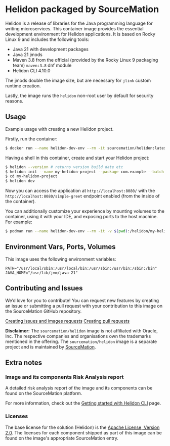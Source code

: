 # Helidon packaged by SourceMation

Helidon is a release of libraries for the Java programming language for writing
microservices. This container image provides the essential development
environment for Helidon applications. It is based on Rocky Linux 9 and includes
the following tools:

- Java 21 with development packages
- Java 21 jmods
- Maven 3.8 from the official (provided by the Rocky Linux 9 packaging team)
  `maven:3.8` dnf module
- Helidon CLI 4.10.0

The jmods double the image size, but are necessary for `jlink` custom runtime
creation.

Lastly, the image runs the `helidon` non-root user by default for security
reasons.

## Usage

Example usage with creating a new Helidon project.

Firstly, run the container:

```bash
$ docker run --name helidon-dev-env --rm -it sourcemation/helidon:latest
```

Having a shell in this container, create and start your Helidon project:

```bash
$ helidon --version # returns version build date etc
$ helidon init --name my-helidon-project --package com.example --batch
$ cd my-helidon-project
$ helidon dev
```

Now you can access the application at `http://localhost:8080/` with the
`http://localhost:8080/simple-greet` endpoint enabled (from the inside of the
container).

You can additionally customize your experience by mounting volumes to the
container, using it with your IDE, and exposing ports to the host machine. For
example:

```bash
$ podman run --name helidon-dev-env --rm -it -v $(pwd):/helidon/my-helidon-project -p 8080:8080 sourcemation/helidon:latest
```

## Environment Vars, Ports, Volumes

This image uses the following environment variables:

```
PATH="/usr/local/sbin:/usr/local/bin:/usr/sbin:/usr/bin:/sbin:/bin"
JAVA_HOME="/usr/lib/jvm/java-21"
```

## Contributing and Issues

We’d love for you to contribute! You can request new features by
creating an issue or submitting a pull request with your contribution to
this image on the SourceMation GitHub repository.

[Creating issues and images requests](https://github.com/SourceMation/images/issues/new/choose)
[Creating pull requests](https://github.com/SourceMation/images/compare)

**Disclaimer:** The `sourcemation/helidon` image is not affiliated with Oracle,
Inc. The respective companies and organisations own the trademarks mentioned in
the offering. The `sourcemation/helidon` image is a separate project and is
maintained by [SourceMation](https://sourcemation.com).

## Extra notes

### Image and its components Risk Analysis report

A detailed risk analysis report of the image and its components can be found on
the SourceMation platform.

For more information, check out the [Getting started with Helidon
CLI](https://helidon.io/docs/v4/about/cli) page.

### Licenses

The base license for the solution (Helidon) is the [Apache License, Version
2.0](https://github.com/helidon-io/helidon/blob/main/LICENSE.txt). The licenses
for each component shipped as part of this image can be found on the image's
appropriate SourceMation entry.
